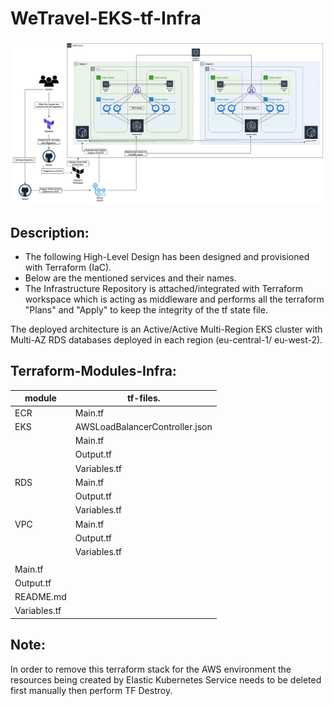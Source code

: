 # WeTravel-EKS-tf-Infra

![Getting Started](./We_Travel-multi-region_HLD.jpeg)

## Description:
* The following High-Level Design has been designed and provisioned with Terraform (IaC). 
* Below are the mentioned services and their names.
* The Infrastructure Repository is attached/integrated with Terraform workspace which is acting as 
middleware and performs all the terraform "Plans" and "Apply" to keep the integrity of the tf state file.

The deployed architecture is an Active/Active Multi-Region EKS cluster with Multi-AZ RDS databases 
deployed in each region (eu-central-1/ eu-west-2).

## Terraform-Modules-Infra:
|module    | tf-files.                          |
|----------|------------------------------------|
|   ECR    | 	Main.tf                         |
|   EKS    | 	AWSLoadBalancerController.json  |
|          |    Main.tf                         |
|          |    Output.tf                       |
|          |    Variables.tf                    |                                 
|   RDS    |    Main.tf                         |
|          |    Output.tf                       |
|          |    Variables.tf                    |
|   VPC    |    Main.tf                         |
|          |    Output.tf                       |
|          |    Variables.tf                    | 
|                                               |
|  Main.tf      |                               |
|  Output.tf    |                               |
|  README.md    |                               |
|  Variables.tf |                               |

## Note:
In order to remove this terraform stack for the AWS environment the resources being created by 
Elastic Kubernetes Service needs to be deleted first manually then perform TF Destroy.
